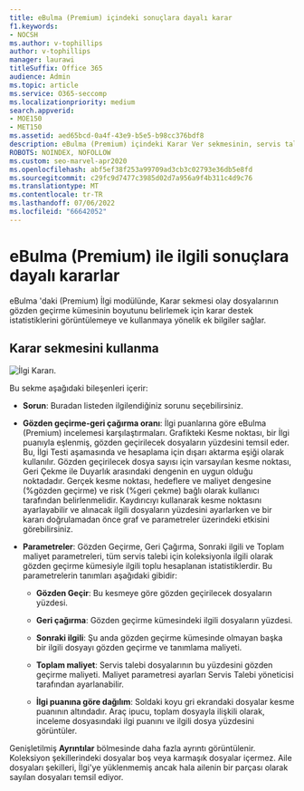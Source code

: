 ```yaml
---
title: eBulma (Premium) içindeki sonuçlara dayalı karar
f1.keywords:
- NOCSH
ms.author: v-tophillips
author: v-tophillips
manager: laurawi
titleSuffix: Office 365
audience: Admin
ms.topic: article
ms.service: O365-seccomp
ms.localizationpriority: medium
search.appverid:
- MOE150
- MET150
ms.assetid: aed65bcd-0a4f-43e9-b5e5-b98cc376bdf8
description: eBulma (Premium) içindeki Karar Ver sekmesinin, servis talebi dosyalarının gözden geçirme kümesinin doğru boyutunu belirlemenize yardımcı olabilecek verileri nasıl sağladığını öğrenin.
ROBOTS: NOINDEX, NOFOLLOW
ms.custom: seo-marvel-apr2020
ms.openlocfilehash: abf5ef38f253a99709ad3cb3c02793e36db5e8fd
ms.sourcegitcommit: c29fc9d7477c3985d02d7a956a9f4b311c4d9c76
ms.translationtype: MT
ms.contentlocale: tr-TR
ms.lasthandoff: 07/06/2022
ms.locfileid: "66642052"
---
```

# <a name="decisions-based-on-relevance-results-in-ediscovery-premium"></a>eBulma (Premium) ile ilgili sonuçlara dayalı kararlar
  
eBulma 'daki (Premium) İlgi modülünde, Karar sekmesi olay dosyalarının gözden geçirme kümesinin boyutunu belirlemek için karar destek istatistiklerini görüntülemeye ve kullanmaya yönelik ek bilgiler sağlar.
  
## <a name="using-the-decide-tab"></a>Karar sekmesini kullanma

![İlgi Kararı.](../media/f32fed89-f3b5-404a-90c7-ea25d2eb58a9.png)
  
Bu sekme aşağıdaki bileşenleri içerir:
  
- **Sorun**: Buradan listeden ilgilendiğiniz sorunu seçebilirsiniz.

- **Gözden geçirme-geri çağırma oranı**: İlgi puanlarına göre eBulma (Premium) incelemesi karşılaştırmaları. Grafikteki Kesme noktası, bir İlgi puanıyla eşlenmiş, gözden geçirilecek dosyaların yüzdesini temsil eder. Bu, İlgi Testi aşamasında ve hesaplama için dışarı aktarma eşiği olarak kullanılır. Gözden geçirilecek dosya sayısı için varsayılan kesme noktası, Geri Çekme ile Duyarlık arasındaki dengenin en uygun olduğu noktadadır. Gerçek kesme noktası, hedeflere ve maliyet dengesine (%gözden geçirme) ve risk (%geri çekme) bağlı olarak kullanıcı tarafından belirlenmelidir. Kaydırıcıyı kullanarak kesme noktasını ayarlayabilir ve alınacak ilgili dosyaların yüzdesini ayarlarken ve bir kararı doğrulamadan önce graf ve parametreler üzerindeki etkisini görebilirsiniz.

- **Parametreler**: Gözden Geçirme, Geri Çağırma, Sonraki ilgili ve Toplam maliyet parametreleri, tüm servis talebi için koleksiyonla ilgili olarak gözden geçirme kümesiyle ilgili toplu hesaplanan istatistiklerdir. Bu parametrelerin tanımları aşağıdaki gibidir:

  - **Gözden Geçir**: Bu kesmeye göre gözden geçirilecek dosyaların yüzdesi.

  - **Geri çağırma**: Gözden geçirme kümesindeki ilgili dosyaların yüzdesi.

  - **Sonraki ilgili**: Şu anda gözden geçirme kümesinde olmayan başka bir ilgili dosyayı gözden geçirme ve tanımlama maliyeti.

  - **Toplam maliyet**: Servis talebi dosyalarının bu yüzdesini gözden geçirme maliyeti. Maliyet parametresi ayarları Servis Talebi yöneticisi tarafından ayarlanabilir.

  - **İlgi puanına göre dağılım**: Soldaki koyu gri ekrandaki dosyalar kesme puanının altındadır. Araç ipucu, toplam dosyayla ilişkili olarak, inceleme dosyasındaki ilgi puanını ve ilgili dosya yüzdesini görüntüler.

Genişletilmiş **Ayrıntılar** bölmesinde daha fazla ayrıntı görüntülenir. Koleksiyon şekillerindeki dosyalar boş veya karmaşık dosyalar içermez. Aile dosyaları şekilleri, İlgi'ye yüklenmemiş ancak hala ailenin bir parçası olarak sayılan dosyaları temsil ediyor.

